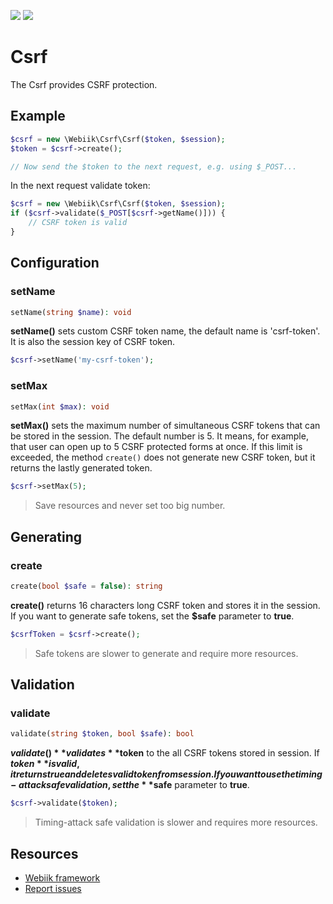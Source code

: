 <p align="left">
<img src="https://img.shields.io/packagist/l/webiik/webiik.svg"/>
<img src="https://img.shields.io/badge/dependencies-2-brightgreen.svg"/>
</p>

Csrf
====
The Csrf provides CSRF protection.

Example
-------
```php
$csrf = new \Webiik\Csrf\Csrf($token, $session);
$token = $csrf->create();

// Now send the $token to the next request, e.g. using $_POST...
```
In the next request validate token:
```php
$csrf = new \Webiik\Csrf\Csrf($token, $session);
if ($csrf->validate($_POST[$csrf->getName()])) {
    // CSRF token is valid
}
```

Configuration
-------------
### setName
```php
setName(string $name): void
```
**setName()** sets custom CSRF token name, the default name is 'csrf-token'. It is also the session key of CSRF token.
```php
$csrf->setName('my-csrf-token');
```
### setMax
```php
setMax(int $max): void
```
**setMax()** sets the maximum number of simultaneous CSRF tokens that can be stored in the session. The default number is 5. It means, for example, that user can open up to 5 CSRF protected forms at once. If this limit is exceeded, the method `create()` does not generate new CSRF token, but it returns the lastly generated token.

```php
$csrf->setMax(5);
```
> Save resources and never set too big number. 

Generating
----------
### create
```php
create(bool $safe = false): string
```
**create()** returns 16 characters long CSRF token and stores it in the session. If you want to generate safe tokens, set the **$safe** parameter to **true**.
```php
$csrfToken = $csrf->create();
```
> Safe tokens are slower to generate and require more resources.

Validation
----------
### validate
```php
validate(string $token, bool $safe): bool
```
**$validate()** validates **$token** to the all CSRF tokens stored in session. If **$token** is valid, it returns true and deletes valid token from session. If you want to use the timing-attack safe validation, set the **$safe** parameter to **true**. 
```php
$csrf->validate($token);
```
> Timing-attack safe validation is slower and requires more resources.

Resources
---------
* [Webiik framework][1]
* [Report issues][2]

[1]: https://github.com/webiik/webiik
[2]: https://github.com/webiik/webiik-components/issues